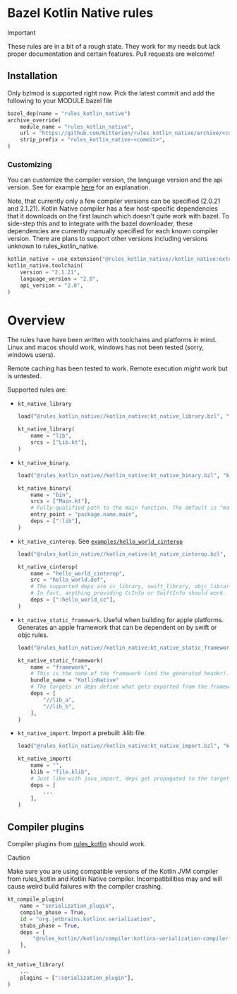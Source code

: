 # Bazel Kotlin Native rules

> [!IMPORTANT]
> These rules are in a bit of a rough state. They work for my needs but lack proper documentation and certain features. Pull requests are welcome!

## Installation

Only bzlmod is supported right now. Pick the latest commit and add the following to your MODULE.bazel file

```python
bazel_dep(name = "rules_kotlin_native")
archive_override(
    module_name = "rules_kotlin_native",
    url = "https://github.com/kitterion/rules_kotlin_native/archive/<commit>.zip",
    strip_prefix = "rules_kotlin_native-<commit>",
)
```

### Customizing

You can customize the compiler version, the language version and the api version. See for example [here](https://kotlinlang.org/docs/compatibility-modes.html) for an explanation.

Note, that currently only a few compiler versions can be specified (2.0.21 and 2.1.21). Kotlin Native compiler has a few host-specific dependencies that it downloads on the first launch which doesn't quite work with bazel. To side-step this and to integrate with the bazel downloader, these dependencies are currently manually specified for each known compiler version. There are plans to support other versions including versions unknown to rules\_kotlin\_native.

```python
kotlin_native = use_extension("@rules_kotlin_native//kotlin_native:extensions.bzl", "kotlin_native")
kotlin_native.toolchain(
    version = "2.1.21",
    language_version = "2.0",
    api_version = "2.0",
)
```

# Overview

The rules have have been written with toolchains and platforms in mind. Linux and macos should work, windows has not been tested (sorry, windows users).

Remote caching has been tested to work. Remote execution *might* work but is untested.

Supported rules are:
- `kt_native_library`
  ```python
  load("@rules_kotlin_native//kotlin_native:kt_native_library.bzl", "kt_native_library")

  kt_native_library(
      name = "lib",
      srcs = ["Lib.kt"],
  )
  ```
- `kt_native_binary`.
  ```python
  load("@rules_kotlin_native//kotlin_native:kt_native_binary.bzl", "kt_native_binary")

  kt_native_binary(
      name = "bin",
      srcs = ["Main.kt"],
      # Fully-qualified path to the main function. The default is "main".
      entry_point = "package.name.main",
      deps = [":lib"],
  )
  ```
- `kt_native_cinterop`. See [`examples/hello_world_cinterop`](examples/hello_world_cinterop)
  ```python
  load("@rules_kotlin_native//kotlin_native:kt_native_cinterop.bzl", "kt_native_cinterop")

  kt_native_cinterop(
      name = "hello_world_cinterop",
      src = "hello_world.def",
      # The supported deps are cc_library, swift_library, objc_library.
      # In fact, anything providing CcInfo or SwiftInfo should work.
      deps = [":hello_world_cc"],
  )
  ```
- `kt_native_static_framework`. Useful when building for apple platforms. Generates an apple framework that can be dependent on by swift or objc rules.
  ```python
  load("@rules_kotlin_native//kotlin_native:kt_native_static_framework.bzl", "kt_native_static_framework")

  kt_native_static_framework(
      name = "framework",
      # This is the name of the framework (and the generated header).
      bundle_name = "KotlinNative"
      # The targets in deps define what gets exported from the framework.
      deps = [
          "//lib_a",
          "//lib_b",
      ],
  )
  ```
- `kt_native_import`. Import a prebuilt .klib file.
  ```python
  load("@rules_kotlin_native//kotlin_native:kt_native_import.bzl", "kt_native_import")

  kt_native_import(
      name = "",
      klib = "file.klib",
      # Just like with java_import, deps get propagated to the targets that depend on this one.
      deps = [
          ...
      ],
  )
  ```

## Compiler plugins
Compiler plugins from [rules\_kotlin](https://github.com/bazelbuild/rules_kotlin/blob/18d8be43c5b0fdeacb33fd6a968b07fc0a106b1e/README.md#kotlin-compiler-plugins) should work.

> [!CAUTION]
> Make sure you are using compatible versions of the Kotlin JVM compiler from rules\_kotlin and Kotlin Native compiler. Incompatibilities may and will cause weird build failures with the compiler crashing.

```python
kt_compile_plugin(
    name = "serialization_plugin",
    compile_phase = True,
    id = "org.jetbrains.kotlinx.serialization",
    stubs_phase = True,
    deps = [
        "@rules_kotlin//kotlin/compiler:kotlinx-serialization-compiler-plugin",
    ],
)

kt_native_library(
    ...
    plugins = [":serialization_plugin"],
)
```
